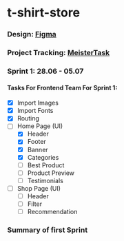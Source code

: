 # t-shirt-store

### Design: [Figma](https://www.figma.com/file/vC7y7FtvEm92soNHHC4PCH/T-Shirt-Website-(Community)-(Community)?node-id=0%3A1)
### Project Tracking: [MeisterTask](https://www.meistertask.com/app/project/cADD4NYQ/t-shirt-store)
### Sprint 1: 28.06 - 05.07
#### Tasks For Frontend Team For Sprint 1:
- [x] Import Images
- [x] Import Fonts
- [x] Routing
- [ ] Home Page (UI)
    - [x] Header
    - [x] Footer
    - [x] Banner
    - [x] Categories
    - [ ] Best Product
    - [ ] Product Preview
    - [ ] Testimonials
- [ ] Shop Page (UI)
    - [ ] Header
    - [ ] Filter
    - [ ] Recommendation
### Summary of first Sprint

